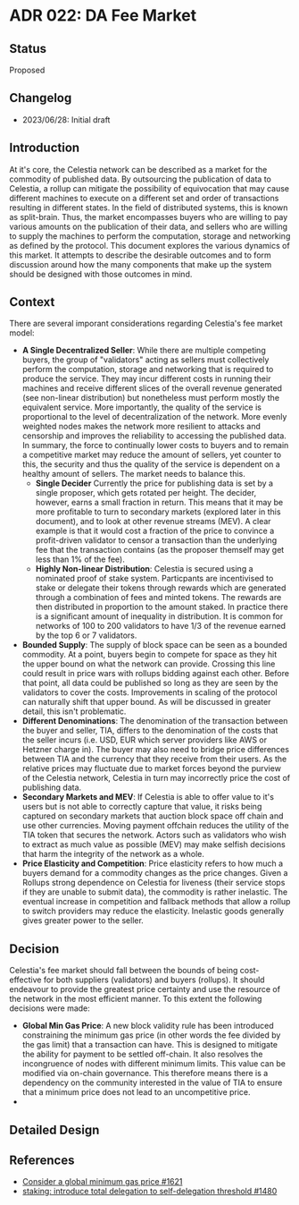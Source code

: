 # ADR 022: DA Fee Market

## Status

Proposed

## Changelog

- 2023/06/28: Initial draft

## Introduction

At it's core, the Celestia network can be described as a market for the commodity of published data. By outsourcing the publication of data to Celestia, a rollup can mitigate the possibility of equivocation that may cause different machines to execute on a different set and order of transactions resulting in different states. In the field of distributed systems, this is known as split-brain. Thus, the market encompasses buyers who are willing to pay various amounts on the publication of their data, and sellers who are willing to supply the machines to perform the computation, storage and networking as defined by the protocol. This document explores the various dynamics of this market. It attempts to describe the desirable outcomes and to form discussion around how the many components that make up the system should be designed with those outcomes in mind.

## Context

There are several imporant considerations regarding Celestia's fee market model:

- **A Single Decentralized Seller**: While there are multiple competing buyers, the group of "validators" acting as sellers must collectively perform the computation, storage and networking that is required to produce the service. They may incur different costs in running their machines and receive different slices of the overall revenue generated (see non-linear distribution) but nonetheless must perform mostly the equivalent service. More importantly, the quality of the service is proportional to the level of decentralization of the network. More evenly weighted nodes makes the network more resilient to attacks and censorship and improves the reliability to accessing the published data. In summary, the force to continually lower costs to buyers and to remain a competitive market may reduce the amount of sellers, yet counter to this, the security and thus the quality of the service is dependent on a healthy amount of sellers. The market needs to balance this.
  - **Single Decider** Currently the price for publishing data is set by a single proposer, which gets rotated per height. The decider, however, earns a small fraction in return. This means that it may be more profitable to turn to secondary markets (explored later in this document), and to look at other revenue streams (MEV). A clear example is that it would cost a fraction of the price to convince a profit-driven validator to censor a transaction than the underlying fee that the transaction contains (as the proposer themself may get less than 1% of the fee).
  - **Highly Non-linear Distribution**: Celestia is secured using a nominated proof of stake system. Particpants are incentivised to stake or delegate their tokens through rewards which are generated through a combination of fees and minted tokens. The rewards are then distributed in proportion to the amount staked. In practice there is a significant amount of inequality in distribution. It is common for networks of 100 to 200 validators to have 1/3 of the revenue earned by the top 6 or 7 validators.
- **Bounded Supply**: The supply of block space can be seen as a bounded commodity. At a point, buyers begin to compete for space as they hit the upper bound on what the network can provide. Crossing this line could result in price wars with rollups bidding against each other. Before that point, all data could be published so long as they are seen by the validators to cover the costs. Improvements in scaling of the protocol can naturally shift that upper bound. As will be discussed in greater detail, this isn't problematic.
- **Different Denominations**: The denomination of the transaction between the buyer and seller, TIA, differs to the denomination of the costs that the seller incurs (i.e. USD, EUR which server providers like AWS or Hetzner charge in). The buyer may also need to bridge price differences between TIA and the currency that they receive from their users. As the relative prices may fluctuate due to market forces beyond the purview of the Celestia network, Celestia in turn may incorrectly price the cost of publishing data.
- **Secondary Markets and MEV**: If Celestia is able to offer value to it's users but is not able to correctly capture that value, it risks being captured on secondary markets that auction block space off chain and use other currencies. Moving payment offchain reduces the utility of the TIA token that secures the network. Actors such as validators who wish to extract as much value as possible (MEV) may make selfish decisions that harm the integrity of the network as a whole.
- **Price Elasticity and Competition**: Price elasticity refers to how much a buyers demand for a commodity changes as the price changes. Given a Rollups strong dependence on Celestia for liveness (their service stops if they are unable to submit data), the commodity is rather inelastic. The eventual increase in competition and fallback methods that allow a rollup to switch providers may reduce the elasticity. Inelastic goods generally gives greater power to the seller.

## Decision

Celestia's fee market should fall between the bounds of being cost-effective for both suppliers (validators) and buyers (rollups). It should endeavour to provide the greatest price certainty and use the resource of the network in the most efficient manner. To this extent the following decisions were made:

- **Global Min Gas Price**: A new block validity rule has been introduced constraining the minimum gas price (in other words the fee divided by the gas limit) that a transaction can have. This is designed to mitigate the ability for payment to be settled off-chain. It also resolves the incongruence of nodes with different minimum limits. This value can be modified via on-chain governance. This therefore means there is a dependency on the community interested in the value of TIA to ensure that a minimum price does not lead to an uncompetitive price.
- 

## Detailed Design

## References

- [Consider a global minimum gas price #1621](https://github.com/celestiaorg/celestia-app/issues/1621)
- [staking: introduce total delegation to self-delegation threshold #1480](https://github.com/celestiaorg/celestia-app/issues/1480)
